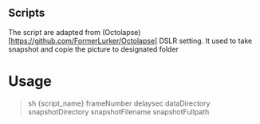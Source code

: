 ## Scripts ##

The script are adapted from (Octolapse)[https://github.com/FormerLurker/Octolapse] DSLR setting. It used to take snapshot and copie the picture to designated folder

# Usage #

> sh {script_name} frameNumber delaysec dataDirectory snapshotDirectory snapshotFilename snapshotFullpath
